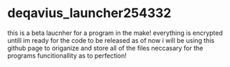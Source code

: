 # deqavius_launcher254332
this is a beta laucnher for a program in the make! everything is encrypted untill im ready for the code to be released as of now i will be using this github page to origanize and store all of the files neccasary for the programs funcitionallity as to perfection!

